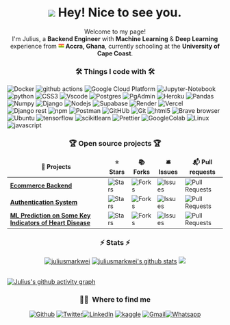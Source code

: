 <!DOCTYPE html>
<html lang="en">
<head>
</head>

<body>
<h1 align="center"><img src="https://emojis.slackmojis.com/emojis/images/1531849430/4246/blob-sunglasses.gif?1531849430" width="30" /> Hey! Nice to see you.</h1>


<p align="center">Welcome to my page! </br>
I'm Julius, a <b>Backend Engineer</b> with <b>Machine Learning</b> & <b>Deep Learning</b> experience from <img src="./assets/ghana.png" style="display:inline" width="13"/> <b>Accra, Ghana</b>, currently schooling at the <b>University of Cape Coast</b>. </p>

<h3 align="center">🛠️ Things I code with 🛠️</h3>

<p>
  
  <img alt="Docker" src="https://img.shields.io/badge/-Docker-46a2f1?style=for-the-badge&logo=docker&logoColor=white" />
  <img alt="github actions" src="https://img.shields.io/badge/-Github_Actions-2088FF?style=for-the-badge&logo=github-actions&logoColor=white" />
  <img alt="Google Cloud Platform" src="https://img.shields.io/badge/-Google_Cloud_Platform-1a73e8?style=for-the-badge&logo=google-cloud&logoColor=white" />
  <img alt="Jupyter-Notebook" src="https://img.shields.io/badge/Jupyter%20Notebook-%23286ed7?logo=jupyter&logoColor=white&style=for-the-badge" />
  <img alt="python" src="https://img.shields.io/badge/Python-%233776AB?logo=python&logoColor=white&style=for-the-badge">
  <img alt="CSS3" src="https://img.shields.io/badge/CSS%203-%231572B6?logo=css3&logoColor=white&style=for-the-badge" />
  <img alt="Vscode" src="https://img.shields.io/badge/Visual%20Studio%20Code-%23007ACC?logo=visualstudiocode&logoColor=white" />
  <img alt="Postgres" src="https://img.shields.io/badge/PostgreSQL-%233e6cc1?logo=postgresql&logoColor=white" />
  <img alt="PgAdmin" src="https://img.shields.io/badge/pgAdmin-%233e6cc1?logo=postgresql&logoColor=white" />
  <img alt="Heroku" src="https://img.shields.io/badge/-Heroku-430098?style=flat-square&logo=heroku&logoColor=white" />
  <img alt="Pandas" src="https://img.shields.io/badge/Pandas-%23150458?logo=pandas&logoColor=white" />
  <img alt="Numpy" src="https://img.shields.io/badge/Numpy-%23013243?logo=numpy&logoColor=white" />
  <img alt="Django" src="https://img.shields.io/badge/Django-%23092E20?logo=django&logoColor=white">
  <img alt="Nodejs" src="https://img.shields.io/badge/-Nodejs-43853d?style=flat-square&logo=Node.js&logoColor=white" />
  <img alt="Supabase" src="https://img.shields.io/badge/Supabase-%233FCF8E?logo=Supabase&logoColor=white" />
  <img alt="Render" src="https://img.shields.io/badge/Render-%23a45b81?logo=render&logoColor=white" />
  <img alt="Vercel" src="https://img.shields.io/badge/Vercel-%23B7178C?logo=vercel&logoColor=white" />
  <img alt="Django rest" src="https://img.shields.io/badge/Django%20Rest%20Framework-%23EF323D?logo=django&logoColor=white">
  <img alt="npm" src="https://img.shields.io/badge/-NPM-CB3837?style=flat-square&logo=npm&logoColor=white" />
  <img alt="Postman" src="https://img.shields.io/badge/Postman-%23FF6C37?logo=postman&logoColor=white" />
  <img alt="GitHUb" src="https://img.shields.io/badge/GitHub-%23F37626?logo=github&logoColor=white" />
  <img alt="Git" src="https://img.shields.io/badge/-Git-F05032?style=flat-square&logo=git&logoColor=white" />
  <img alt="html5" src="https://img.shields.io/badge/-HTML5-E34F26?style=flat-square&logo=html5&logoColor=white" />
  <img alt="Brave browser" src="https://img.shields.io/badge/-Brave_Browser-FB542B?style=flat-square&logo=brave&logoColor=white" />
  <img alt="Ubuntu" src="https://img.shields.io/badge/Ubuntu-%23E95420?logo=ubuntu&logoColor=white" />
  <img alt="tensorflow" src="https://img.shields.io/badge/Tensorflow-%23FF6F00?logo=tensorflow&logoColor=white  ">
  <img alt="scikitlearn" src="https://img.shields.io/badge/Scikit%20Learn-%23F7931E?logo=scikitlearn&logoColor=white">
  <img alt="Prettier" src="https://img.shields.io/badge/-Prettier-F7B93E?style=flat-square&logo=prettier&logoColor=white" />
  <img alt="GoogleColab" src="https://img.shields.io/badge/Google%20Colab-%23F9AB00?logo=googlecolab&logoColor=white" />
  <img alt="Linux" src="https://img.shields.io/badge/Linux-%23FCC624?logo=linux&logoColor=white" />
  <img alt="javascript" src="https://img.shields.io/badge/JavaScript-%23dadb24?logo=javascript&logoColor=white" />
  
  <br>
</p>
<h3 align="center">🏆 Open source projects 🏆</h3>
<table align="center">
  <thead align="center">
    <tr border: none;>
      <td><b>🎁 Projects</b></td>
      <td><b>⭐ Stars</b></td>
      <td><b>📚 Forks</b></td>
      <td><b>🛎 Issues</b></td>
      <td><b>📬 Pull requests</b></td>
    </tr>
  </thead>
  <tbody>
    <tr>
      <td><a href="https://github.com/juliusmarkwei/ecommerce-backend"><b>Ecommerce Backend</b></a></td>
      <td><img alt="Stars" src="https://img.shields.io/github/stars/juliusmarkwei/ecommerce-backend?style=flat-square&labelColor=343b41"/></td>
      <td><img alt="Forks" src="https://img.shields.io/github/forks/juliusmarkwei/ecommerce-backend?style=flat-square&labelColor=343b41"/></td>
      <td><img alt="Issues" src="https://img.shields.io/github/issues/juliusmarkwei/ecommerce-backend?style=flat-square&labelColor=343b41"/></td>
      <td><img alt="Pull Requests" src="https://img.shields.io/github/issues-pr/juliusmarkwei/ecommerce-backend?style=flat-square&labelColor=343b41"/></td>
    </tr>
	  <tr>
      <td><a href="https://github.com/juliusmarkwei/auth-system"><b>Authentication System</b></a></td>
      <td><img alt="Stars" src="https://img.shields.io/github/stars/juliusmarkwei/auth-system?style=flat-square&labelColor=343b41"/></td>
      <td><img alt="Forks" src="https://img.shields.io/github/forks/juliusmarkwei/auth-system?style=flat-square&labelColor=343b41"/></td>
      <td><img alt="Issues" src="https://img.shields.io/github/issues/juliusmarkwei/auth-system?style=flat-square&labelColor=343b41"/></td>
      <td><img alt="Pull Requests" src="https://img.shields.io/github/issues-pr/juliusmarkwei/auth-system?style=flat-square&labelColor=343b41"/></td>
    </tr>
    <tr>
      <td><a href="https://github.com/juliusmarkwei/Key-Indicators-of-Heart-Disease"><b>ML Prediction on Some Key Indicators of Heart Disease</b></a></td>
      <td><img alt="Stars" src="https://img.shields.io/github/stars/juliusmarkwei/Key-Indicators-of-Heart-Disease?style=flat-square&labelColor=343b41"/></td>
      <td><img alt="Forks" src="https://img.shields.io/github/forks/juliusmarkwei/Key-Indicators-of-Heart-Disease?style=flat-square&labelColor=343b41"/></td>
      <td><img alt="Issues" src="https://img.shields.io/github/issues/juliusmarkwei/Key-Indicators-of-Heart-Disease?style=flat-square&labelColor=343b41"/></td>
      <td><img alt="Pull Requests" src="https://img.shields.io/github/issues-pr/juliusmarkwei/Key-Indicators-of-Heart-Disease?style=flat-square&labelColor=343b41"/></td>
    </tr>
  </tbody>
</table>

<h3 align="center">⚡ Stats ⚡</h3>

<section style="text-align: center; display: block; margin: 0 auto;">
  <a href="https://github.com/denvercoder1/github-readme-streak-stats" style="text-align: center;"><img width=400 src="https://streak-stats.demolab.com/?user=juliusmarkwei&theme=dark&border=61dafb&hide_border=true" alt="juliusmarkwei" /></a>  <a style="text-align: center;" href="https://github.com/anuraghazra/github-readme-stats"><img width=400 src="https://github-readme-stats.vercel.app/api?username=juliusmarkwei&show_icons=true&include_all_commits=true&theme=dark&hide_border=true" alt="juliusmarkwei's github stats" /></a> <a style="text-align: center;" href="https://github.com/anuraghazra/github-readme-stats"><img width=350 src="https://github-readme-stats.vercel.app/api/top-langs/?username=juliusmarkwei&layout=compact&theme=dark&hide_border=true" /></a>
</section>

<br/>

 [![Julius's github activity graph](https://github-readme-activity-graph.vercel.app/graph?username=juliusmarkwei&theme=react-dark&area=true&height=500&radius=16)](https://github.com/ashutosh00710/github-readme-activity-graph)

<h3 align="center"> 🤙🏾 &nbsp;Where to find me </h3>

<p align="center"><a href="https://github.com/juliusmarkwei" target="_blank"><img alt="Github" src="https://img.shields.io/badge/GitHub-%2312100E.svg?&style=for-the-badge&logo=Github&logoColor=white" /></a> <a href="https://twitter.com/mrj_in_person" target="_blank"><img alt="Twitter" src="https://img.shields.io/badge/twitter-%231DA1F2.svg?&style=for-the-badge&logo=twitter&logoColor=white" /></a><a href="https://www.linkedin.com/in/julius-markwei-055359218" target="_blank"><img alt="LinkedIn" src="https://img.shields.io/badge/linkedin-%230077B5.svg?&style=for-the-badge&logo=linkedin&logoColor=white" /></a> <a href="https://www.kaggle.com/juliusmarkwei" target="_blank"><img alt="kaggle" src="https://img.shields.io/badge/Kaggle-%2320BEFF?style=for-the-badge&logo=kaggle&logoColor=white" /></a> <a href="mailto:juliusmarkwei2000@gmail.com" target="_blank"><img alt="Gmail" src="https://img.shields.io/badge/Gmail-%23EA4335?style=for-the-badge&logo=gmail&logoColor=white" /></a><a href="https://wa.link/zvidro" target="_blank"><img alt="Whatsapp" src="https://img.shields.io/badge/WhatsApp-%2325D366?style=for-the-badge&logo=whatsapp&logoColor=white" /></a></p>

</body>
</html>

